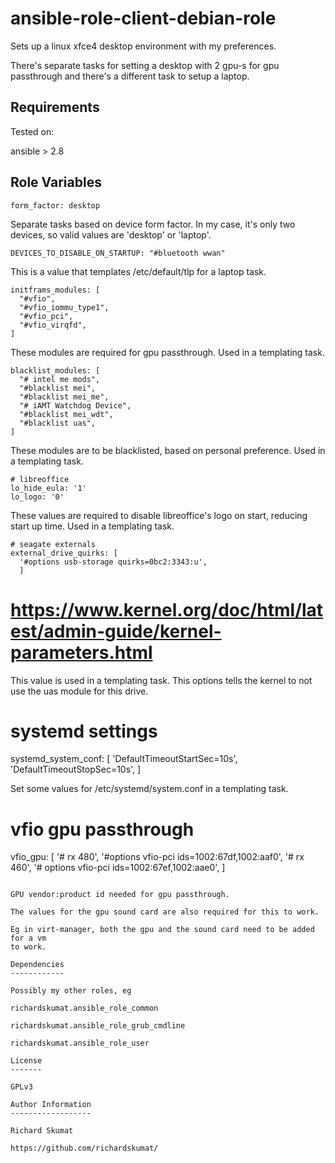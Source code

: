 ansible-role-client-debian-role
=========

Sets up a linux xfce4 desktop environment with my preferences.

There's separate tasks for setting a desktop with 2 gpu-s for gpu passthrough and
there's a different task to setup a laptop.

Requirements
------------

Tested on:

ansible > 2.8

Role Variables
--------------

```
form_factor: desktop
```

Separate tasks based on device form factor. In my case, it's only two devices, so
valid values are 'desktop' or 'laptop'.

```
DEVICES_TO_DISABLE_ON_STARTUP: "#bluetooth wwan"
```

This is a value that templates /etc/default/tlp for a laptop task.

```
initframs_modules: [
  "#vfio",
  "#vfio_iommu_type1",
  "#vfio_pci",
  "#vfio_virqfd",
]
```

These modules are required for gpu passthrough. Used in a templating task.


```
blacklist_modules: [
  "# intel me mods",
  "#blacklist mei",
  "#blacklist mei_me",
  "# iAMT Watchdog Device",
  "#blacklist mei_wdt",
  "#blacklist uas",
]
```

These modules are to be blacklisted, based on personal preference. Used in a templating task.

```
# libreoffice
lo_hide_eula: '1'
lo_logo: '0'
```

These values are required to disable libreoffice's logo on start, reducing start up time.
Used in a templating task.

```
# seagate externals
external_drive_quirks: [
  '#options usb-storage quirks=0bc2:3343:u',
  ]
```

# https://www.kernel.org/doc/html/latest/admin-guide/kernel-parameters.html

This value is used in a templating task. This options tells the kernel to not use the uas
module for this drive.

# systemd settings
systemd_system_conf: [
  'DefaultTimeoutStartSec=10s',
  'DefaultTimeoutStopSec=10s',
]

Set some values for /etc/systemd/system.conf in a templating task.

# vfio gpu passthrough
vfio_gpu: [
  '# rx 480',
  '#options vfio-pci ids=1002:67df,1002:aaf0',
  '# rx 460',
  '# options vfio-pci ids=1002:67ef,1002:aae0',
]
```

GPU vendor:product id needed for gpu passthrough.

The values for the gpu sound card are also required for this to work.

Eg in virt-manager, both the gpu and the sound card need to be added for a vm
to work.

Dependencies
------------

Possibly my other roles, eg

richardskumat.ansible_role_common

richardskumat.ansible_role_grub_cmdline

richardskumat.ansible_role_user

License
-------

GPLv3

Author Information
------------------

Richard Skumat

https://github.com/richardskumat/
